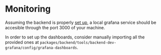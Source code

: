 # Monitoring

Assuming the backend is properly [set up](./setup.md), a local grafana service should be accesible through the port 3000 of your machine.

In order to set up the dashboards, consider manually importing all the provided ones at `packages/backend/tools/backend-dev-grafana/config/grafana-dashboards`.
